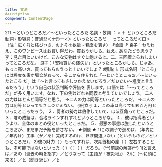 ```yaml
---
title: 文法：
description
component: ContentPage
---
```



211.～というところだ／～といったところだ
名詞・数詞 ： × ＋ というところだ
動詞・形容詞：普通形＜ナ形ー×＞ といったところだ
    ってところだ＜口＞
（注：広く句と結びつき、およその数量・程度を表す）
♪会話 ♪
良子：ねえねえ、このワンピースはお買い得だわ。買おうかしら。ねえ、あなたどう思う？
李：見た目はいいけど、こんな安物はすぐに飽きるよ。二、三回着たらおしまいってところだな。
良子：「安物買いの銭失い」といったところかしら。じゃあ、もっと高いの、買ってもらおうっと！いいでしょ？
♯解説 ♭
形式名詞「ところ」には程度を表す場合があって、そこから作られた「～というところだ／～といったところ だ」は「～と言ってもさしつかえないだろう／だいたい～程度と言えるだろう」という自己の状況判断や評価を 表します。口語では「～ってところだ」が多く用います。なお、下の例はどれも同義と考えていいでしょう。
二人の力はほとんど同等だと思う。
→二人の力は同等といったところだ。
→二人の力は同等といってもさしつかえない。
§例文 §
１．この車は高くても五百万円といったところだろう。
２．両者の勢力は伯仲していて、ほぼ互角ってところだ。
３．君の成績は、合格ラインすれすれというところかな。
４．彼は指導者というより、全体のまとめ役といったところだ。
５．最悪の事態は脱したというところだが、まだまだ予断を許さない。
★例題 ★
1)この調子で進めば、（年内に／年内は）工事（が／を）完成するのは、ほぼ間違いない（というものだ／とい うところだ）。
2)彼の財力（ ）もってすれば、次期首相の座（ ）左右することも、不可能ではないといった（ ）（ ）（ ）
だろう。
(^^)前課の解答(^^)
1)と言えば／あの（過去の時を指す）／どうなって（主語が「被災地」）
2)に（～に頭に来る）／と（聞き返し）／と
